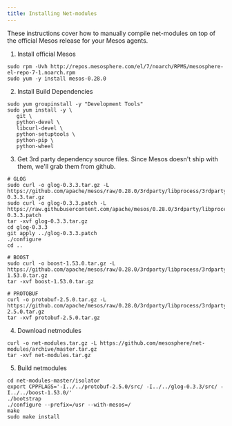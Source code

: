 ```yaml
---
title: Installing Net-modules
---
```


These instructions cover how to manually compile net-modules on
top of the official Mesos release for your Mesos agents.

1. Install official Mesos

```shell
sudo rpm -Uvh http://repos.mesosphere.com/el/7/noarch/RPMS/mesosphere-el-repo-7-1.noarch.rpm
sudo yum -y install mesos-0.28.0
 ```

2. Install Build Dependencies

```shell
sudo yum groupinstall -y "Development Tools"
sudo yum install -y \
   git \
   python-devel \
   libcurl-devel \
   python-setuptools \
   python-pip \
   python-wheel
 ```

3. Get 3rd party dependency source files. Since Mesos doesn't ship with them, we'll grab them from github.

```shell
# GLOG
sudo curl -o glog-0.3.3.tar.gz -L https://github.com/apache/mesos/raw/0.28.0/3rdparty/libprocess/3rdparty/glog-0.3.3.tar.gz
sudo curl -o glog-0.3.3.patch -L https://raw.githubusercontent.com/apache/mesos/0.28.0/3rdparty/libprocess/3rdparty/glog-0.3.3.patch
tar -xvf glog-0.3.3.tar.gz
cd glog-0.3.3
git apply ../glog-0.3.3.patch
./configure
cd ..

# BOOST
sudo curl -o boost-1.53.0.tar.gz -L https://github.com/apache/mesos/raw/0.28.0/3rdparty/libprocess/3rdparty/boost-1.53.0.tar.gz
tar -xvf boost-1.53.0.tar.gz

# PROTOBUF
curl -o protobuf-2.5.0.tar.gz -L https://github.com/apache/mesos/raw/0.28.0/3rdparty/libprocess/3rdparty/protobuf-2.5.0.tar.gz
tar -xvf protobuf-2.5.0.tar.gz
```

4. Download netmodules

```shell
curl -o net-modules.tar.gz -L https://github.com/mesosphere/net-modules/archive/master.tar.gz
tar -xvf net-modules.tar.gz
```

5. Build netmodules

```shell
cd net-modules-master/isolator
export CPPFLAGS='-I../../protobuf-2.5.0/src/ -I../../glog-0.3.3/src/ -I../../boost-1.53.0/'
./bootstrap
./configure --prefix=/usr --with-mesos=/
make
sudo make install
```

